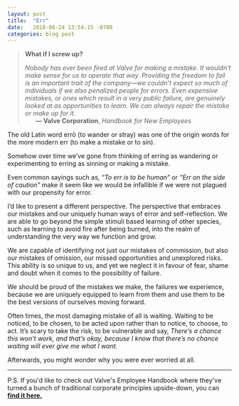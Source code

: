 ```yaml
---
layout: post
title:  "Err"
date:   2018-06-24 13:54:15 -0700
categories: blog post
---
```


>**What if I screw up?**
>
>*Nobody has ever been fired at Valve for making a mistake. It wouldn’t make sense for us to operate that way. Providing the freedom to fail is an important trait of the company—we couldn’t expect so much of individuals if we also penalized people for errors. Even expensive mistakes, or ones which result in a very public failure, are genuinely looked at as opportunities to learn. We can always repair the mistake or make up for it.*       
>&nbsp;&nbsp;&nbsp;&nbsp;&nbsp;&nbsp;__&mdash; Valve Corporation__, *Handbook for New Employees*

The old Latin word errō (to wander or stray) was one of the origin words for the more modern err (to make a mistake or to sin). 

Somehow over time we’ve gone from thinking of erring as wandering or experimenting to erring as sinning or making a mistake. 

Even common sayings such as, *“To err is to be human”* or *“Err on the side of caution”* make it seem like we would be infallible if we were not plagued with our propensity for error. 

I’d like to present a different perspective. The perspective that embraces our mistakes and our uniquely human ways of error and self-reflection. We are able to go beyond the simple stimuli based learning of other species, such as learning to avoid fire after being burned, into the realm of understanding the very way we function and grow.

We are capable of identifying not just our mistakes of commission, but also our mistakes of omission, our missed opportunities and unexplored risks.  This ability is so unique to us, and yet we neglect it in favour of fear, shame and doubt when it comes to the possibility of failure. 

We should be proud of the mistakes we make, the failures we experience, because we are uniquely equipped to learn from them and use them to be the best versions of ourselves moving forward. 

Often times, the most damaging mistake of all is waiting. Waiting to be noticed, to be chosen, to be acted upon rather than to notice, to choose, to act. It’s scary to take the risk, to be vulnerable and say, *There’s a chance this won’t work, and that’s okay, because I know that there’s no chance waiting will ever give me what I want.*

Afterwards, you might wonder why you were ever worried at all. 

-----

P.S. If you'd like to check out Valve's Employee Handbook where they've turned a bunch of traditional corporate principles upside-down, you can [**find it here.**](https://steamcdn-a.akamaihd.net/apps/valve/Valve_NewEmployeeHandbook.pdf "Valve's Handbook for New Employees")





